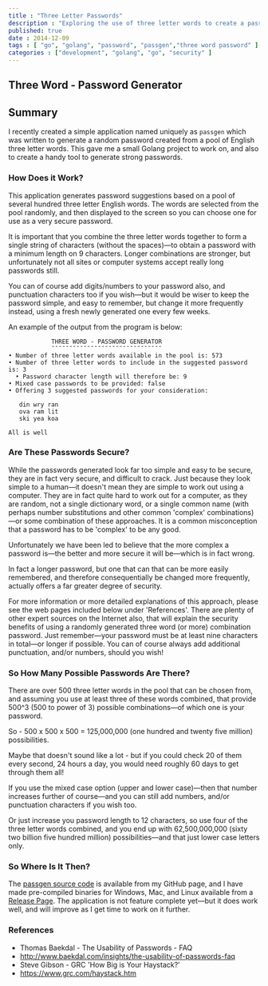 ```yaml
---
title : "Three Letter Passwords"
description : "Exploring the use of three letter words to create a password"
published: true
date : 2014-12-09
tags : [ "go", "golang", "password", "passgen","three word password" ]
categories : ["development", "golang", "go", "security" ]
---
```

## Three Word - Password Generator

## Summary

I recently created a simple application named uniquely as `passgen`
which was written to generate a random password created from a pool of
English three letter words. This gave me a small Golang project to
work on, and also to create a handy tool to generate strong passwords.

### How Does it Work?

This application generates password suggestions based on a pool of
several hundred three letter English words. The words are selected
from the pool randomly, and then displayed to the screen so you can
choose one for use as a very secure password.

It is important that you combine the three letter words together to
form a single string of characters (without the spaces)&mdash;to
obtain a password with a minimum length on 9 characters. Longer
combinations are stronger, but unfortunately not all sites or computer
systems accept really long passwords still.

You can of course add digits/numbers to your password also, and
punctuation characters too if you wish&mdash;but it would be wiser to
keep the password simple, and easy to remember, but change it more
frequently instead, using a fresh newly generated one every few weeks.

An example of the output from the program is below:
```
            THREE WORD - PASSWORD GENERATOR
            ¯¯¯¯¯¯¯¯¯¯¯¯¯¯¯¯¯¯¯¯¯¯¯¯¯¯¯¯¯¯¯
• Number of three letter words available in the pool is: 573
• Number of three letter words to include in the suggested password is: 3
  • Password character length will therefore be: 9
• Mixed case passwords to be provided: false
• Offering 3 suggested passwords for your consideration:

   din wry ran
   ova ram lit
   ski yea koa

All is well
```

### Are These Passwords Secure?

While the passwords generated look far too simple and easy to be
secure, they are in fact very secure, and difficult to crack. Just
because they look simple to a human&mdash;it doesn't mean they are
simple to work out using a computer. They are in fact quite hard to
work out for a computer, as they are random, not a single dictionary
word, or a single common name (with perhaps number substitutions and
other common 'complex' combinations)&mdash;or some combination of
these approaches.  It is a common misconception that a password has to
be 'complex' to be any good.

Unfortunately we have been led to believe that the more complex a
password is&mdash;the better and more secure it will be&mdash;which is
in fact wrong.

In fact a longer password, but one that can that can be more easily
remembered, and therefore consequentially be changed more frequently,
actually offers a far greater degree of security.

For more information or more detailed explanations of this approach,
please see the web pages included below under 'References'. There are
plenty of other expert sources on the Internet also, that will explain
the security benefits of using a randomly generated three word (or
more) combination password. Just remember&mdash;your password must be
at least nine characters in total&mdash;or longer if possible. You can
of course always add additional punctuation, and/or numbers, should
you wish!

### So How Many Possible Passwords Are There?

There are over 500 three letter words in the pool that can be chosen
from, and assuming you use at least three of these words combined,
that provide 500^3 (500 to power of 3) possible combinations&mdash;of
which one is your password.

So - 500 x 500 x 500 = 125,000,000 (one hundred and twenty five
million) possibilities.

Maybe that doesn't sound like a lot - but if you could check 20 of
them every second, 24 hours a day, you would need roughly 60 days to
get through them all!

If you use the mixed case option (upper and lower case)&mdash;then
that number increases further of course&mdash;and you can still add
numbers, and/or punctuation characters if you wish too.

Or just increase you password length to 12 characters, so use four of
the three letter words combined, and you end up with 62,500,000,000 (sixty two
billion five hundred million) possibilities&mdash;and that just lower case
letters only.

### So Where Is It Then?

The [passgen source code](https://github.com/wiremoons/passgen) is available from my GitHub page, and I have made
pre-compiled binaries for Windows, Mac, and Linux available from a
[Release Page](https://github.com/wiremoons/passgen/releases). The application is not feature complete yet&mdash;but it
does work well, and will improve as I get time to work on it further.

### References

- Thomas Baekdal - The Usability of Passwords - FAQ
 - http://www.baekdal.com/insights/the-usability-of-passwords-faq
- Steve Gibson - GRC 'How Big is Your Haystack?'
 - https://www.grc.com/haystack.htm

